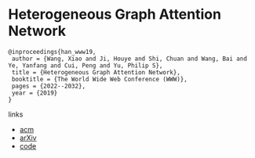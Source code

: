 # Heterogeneous Graph Attention Network

```
@inproceedings{han_www19,
 author = {Wang, Xiao and Ji, Houye and Shi, Chuan and Wang, Bai and Ye, Yanfang and Cui, Peng and Yu, Philip S},
 title = {Heterogeneous Graph Attention Network},
 booktitle = {The World Wide Web Conference (WWW)},
 pages = {2022--2032},
 year = {2019}
} 
```

links
- [acm](https://dl.acm.org/citation.cfm?id=3313562)
- [arXiv](https://arxiv.org/abs/1903.07293)
- [code](https://github.com/Jhy1993/HAN)
